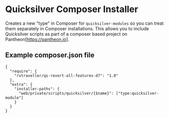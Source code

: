 # Quicksilver Composer Installer #

Creates a new "type" in Composer for `quicksilver-modules` so you can treat them separately in Composer installations.  This allows you to include Quicksilver scripts as part of a composer based project on Pantheon[https://pantheon.io].

## Example composer.json file ##

```
{
  "require": {
    "rvtraveller/qs-revert-all-features-d7": "1.0"
  },
  "extra": {
    "installer-paths": {
      "web/private/scripts/quicksilver/{$name}": ["type:quicksilver-module"]
    }
  }
}
```
